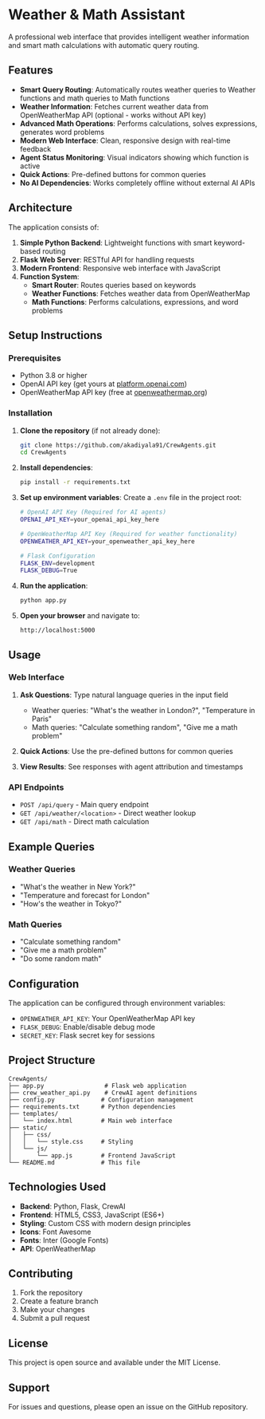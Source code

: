 # Weather & Math Assistant

A professional web interface that provides intelligent weather information and smart math calculations with automatic query routing.

## Features

- **Smart Query Routing**: Automatically routes weather queries to Weather functions and math queries to Math functions
- **Weather Information**: Fetches current weather data from OpenWeatherMap API (optional - works without API key)
- **Advanced Math Operations**: Performs calculations, solves expressions, generates word problems
- **Modern Web Interface**: Clean, responsive design with real-time feedback
- **Agent Status Monitoring**: Visual indicators showing which function is active
- **Quick Actions**: Pre-defined buttons for common queries
- **No AI Dependencies**: Works completely offline without external AI APIs

## Architecture

The application consists of:

1. **Simple Python Backend**: Lightweight functions with smart keyword-based routing
2. **Flask Web Server**: RESTful API for handling requests
3. **Modern Frontend**: Responsive web interface with JavaScript
4. **Function System**:
   - **Smart Router**: Routes queries based on keywords
   - **Weather Functions**: Fetches weather data from OpenWeatherMap
   - **Math Functions**: Performs calculations, expressions, and word problems

## Setup Instructions

### Prerequisites

- Python 3.8 or higher
- OpenAI API key (get yours at [platform.openai.com](https://platform.openai.com/api-keys))
- OpenWeatherMap API key (free at [openweathermap.org](https://openweathermap.org/api))

### Installation

1. **Clone the repository** (if not already done):
   ```bash
   git clone https://github.com/akadiyala91/CrewAgents.git
   cd CrewAgents
   ```

2. **Install dependencies**:
   ```bash
   pip install -r requirements.txt
   ```

3. **Set up environment variables**:
   Create a `.env` file in the project root:
   ```bash
   # OpenAI API Key (Required for AI agents)
   OPENAI_API_KEY=your_openai_api_key_here
   
   # OpenWeatherMap API Key (Required for weather functionality)
   OPENWEATHER_API_KEY=your_openweather_api_key_here
   
   # Flask Configuration
   FLASK_ENV=development
   FLASK_DEBUG=True
   ```

4. **Run the application**:
   ```bash
   python app.py
   ```

5. **Open your browser** and navigate to:
   ```
   http://localhost:5000
   ```

## Usage

### Web Interface

1. **Ask Questions**: Type natural language queries in the input field
   - Weather queries: "What's the weather in London?", "Temperature in Paris"
   - Math queries: "Calculate something random", "Give me a math problem"

2. **Quick Actions**: Use the pre-defined buttons for common queries

3. **View Results**: See responses with agent attribution and timestamps

### API Endpoints

- `POST /api/query` - Main query endpoint
- `GET /api/weather/<location>` - Direct weather lookup
- `GET /api/math` - Direct math calculation

## Example Queries

### Weather Queries
- "What's the weather in New York?"
- "Temperature and forecast for London"
- "How's the weather in Tokyo?"

### Math Queries
- "Calculate something random"
- "Give me a math problem"
- "Do some random math"

## Configuration

The application can be configured through environment variables:

- `OPENWEATHER_API_KEY`: Your OpenWeatherMap API key
- `FLASK_DEBUG`: Enable/disable debug mode
- `SECRET_KEY`: Flask secret key for sessions

## Project Structure

```
CrewAgents/
├── app.py                 # Flask web application
├── crew_weather_api.py    # CrewAI agent definitions
├── config.py             # Configuration management
├── requirements.txt      # Python dependencies
├── templates/
│   └── index.html        # Main web interface
├── static/
│   ├── css/
│   │   └── style.css     # Styling
│   └── js/
│       └── app.js        # Frontend JavaScript
└── README.md             # This file
```

## Technologies Used

- **Backend**: Python, Flask, CrewAI
- **Frontend**: HTML5, CSS3, JavaScript (ES6+)
- **Styling**: Custom CSS with modern design principles
- **Icons**: Font Awesome
- **Fonts**: Inter (Google Fonts)
- **API**: OpenWeatherMap

## Contributing

1. Fork the repository
2. Create a feature branch
3. Make your changes
4. Submit a pull request

## License

This project is open source and available under the MIT License.

## Support

For issues and questions, please open an issue on the GitHub repository.
